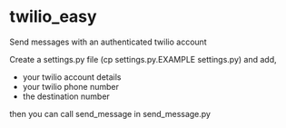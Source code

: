 # twilio_easy
Send messages with an authenticated twilio account

Create a settings.py file (cp settings.py.EXAMPLE settings.py) and add,
   - your twilio account details
   - your twilio phone number
   - the destination number
   
then you can call send_message in send_message.py
